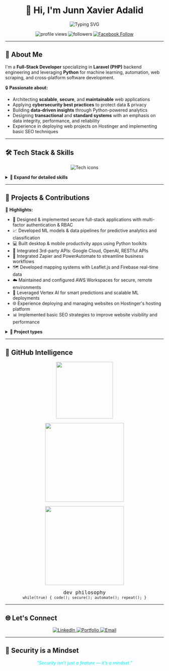 <h1 align="center">👋 Hi, I'm <b>Junn Xavier Adalid</b></h1>

<p align="center">
  <img src="https://readme-typing-svg.demolab.com/?lines=Full-Stack+Developer;Experienced+with+Laravel;Python+Enthusiast;Cybersecurity+Advocate;Building+Robust+Web+Apps;Crafting+Secure+Solutions&center=true&width=650&height=60&font=Fira+Code&pause=900&color=00F5FF&vCenter=true&size=26" alt="Typing SVG" />
</p>

<p align="center">
  <img src="https://komarev.com/ghpvc/?username=xaviworks&label=Profile+Views&color=00f5ff&style=flat-square" alt="profile views" />
  <img src="https://img.shields.io/github/followers/xaviworks?label=Followers&style=flat-square&color=lightgray" alt="followers" />
  <a href="https://www.facebook.com/xavi.adalid" target="_blank" title="Follow me on Facebook">
    <img src="https://img.shields.io/badge/Follow-Facebook-1877F2?style=flat-square&logo=facebook&logoColor=white" alt="Facebook Follow" />
  </a>
</p>

---

## 🎯 About Me

I'm a **Full-Stack Developer** specializing in **Laravel (PHP)** backend engineering and leveraging **Python** for machine learning, automation, web scraping, and cross-platform software development.

🔒 **Passionate about:**

- Architecting **scalable**, **secure**, and **maintainable** web applications  
- Applying **cybersecurity best practices** to protect data & privacy  
- Building **data-driven insights** through Python-powered analytics  
- Designing **transactional** and **standard systems** with an emphasis on data integrity, performance, and reliability
- Experience in deploying web projects on Hostinger and implementing basic SEO techniques  

---

## 🛠️ Tech Stack & Skills

<p align="center" style="display: flex; justify-content: center; flex-wrap: wrap; gap: 1rem;">
  <img src="https://skillicons.dev/icons?i=php,laravel,python,vue,js,html,css,mysql,git,github,numpy,pandas,matplotlib,selenium,requests,beautifulsoup,googlecloud,firebase,openai,kali,aws" alt="Tech icons" />
</p>

<details>
  <summary><strong>📌 Expand for detailed skills</strong></summary>

- **Backend:** Laravel, PHP, Python, RESTful APIs, Google APIs, OpenAI API  
- **Frontend:** Vue.js, Vanilla JS, HTML, CSS, Leaflet.js  
- **Databases:** MySQL, Firebase (Realtime Database & Firestore), relational schema design, query optimization  
- **Data Science & ML:** numpy, pandas, matplotlib, scikit-learn pipelines, Vertex AI  
- **Automation & Integration:** Selenium, requests, BeautifulSoup, cron jobs, Zapier, PowerAutomate  
- **Cloud & Platforms:** Firebase, Google Cloud, AWS Workspaces  
- **Desktop/Mobile Apps:** Python frameworks (PyQt, Kivy)  
- **DevOps & Security:** Linux Fundamentals, Kali Linux tools 
- **Version Control:** Git, GitHub workflows, branching strategies  

</details>

---

## 🚀 Projects & Contributions

💼 **Highlights:**

- 🔐 Designed & implemented secure full-stack applications with multi-factor authentication & RBAC  
- 📈 Developed ML models & data pipelines for predictive analytics and classification  
- 💻 Built desktop & mobile productivity apps using Python toolkits  
- 🔌 Integrated 3rd-party APIs: Google Cloud, OpenAI, RESTful APIs  
- 🧠 Integrated Zapier and PowerAutomate to streamline business workflows  
- 🗺️ Developed mapping systems with Leaflet.js and Firebase real-time data  
- ☁️ Maintained and configured AWS Workspaces for secure, remote environments  
- 🤖 Leveraged Vertex AI for smart predictions and scalable ML deployments
- 🌐 Experience deploying and managing websites on Hostinger's hosting platform  
- 📊 Implemented basic SEO strategies to improve website visibility and performance  

<details>
  <summary><strong>📁 Project types</strong></summary>

- Secure full-stack web applications with role-based access control (RBAC) and multi-factor authentication  
- Data-driven enterprise dashboards, analytics, and reporting systems  
- Machine learning model development and deployment pipelines for predictive insights  
- Automated web scraping, ETL workflows, and data integration pipelines  
- API-first development with RESTful services
- Cross-platform desktop and mobile productivity tools using Python frameworks  
- Real-time data-driven mapping applications using Leaflet.js and Firebase  
- Cloud infrastructure setup, deployment, and CI/CD pipelines on Google Cloud Platform (GCP)  
- Business process automation leveraging Zapier and Microsoft PowerAutomate  
- Secure remote workspace management and configuration on AWS Workspaces  
</details>

---

## 🧠 GitHub Intelligence

<p align="center">
  <!-- Stats: Commits, PRs, Stars -->
  <img src="https://github-readme-stats.vercel.app/api?username=xaviworks&show_icons=true&theme=algolia&include_all_commits=true&count_private=true&hide_border=true&rank_icon=percentile&custom_title=Activity+Snapshot" height="180" />

<p align="center">
  <!-- Streak Graph -->
  <img src="https://github-readme-streak-stats.herokuapp.com/?user=xaviworks&theme=algolia&hide_border=true&mode=weekly&custom_title=Weekly+Streak+Overview" height="250" />
</p>

<p align="center">
  <!-- Contribution Graph -->
  <img src="https://github-readme-activity-graph.vercel.app/graph?username=xaviworks&theme=github-compact&custom_title=Contribution+Heatmap&hide_border=true" height="250" />
</p>

<p align="center">
  <!-- Custom Hacker Signature -->
  <code style="font-size: 16px;">dev philosophy</code><br />
  <code>while(true) { code(); secure(); automate(); repeat(); }</code>
</p>

---

## 🌐 Let's Connect

<p align="center">
  <a href="https://www.linkedin.com/in/junn-xavier-adalid-1085032b9" target="_blank" title="LinkedIn">
    <img src="https://img.shields.io/badge/-LinkedIn-0A66C2?style=for-the-badge&logo=linkedin&logoColor=white" alt="LinkedIn" />
  </a>
  <a href="https://draxel-it.com" target="_blank" title="Portfolio">
    <img src="https://img.shields.io/badge/-Portfolio-000?style=for-the-badge&logo=firefox&logoColor=white" alt="Portfolio" />
  </a>
  <a href="mailto:xaviadalid959@gmail.com" title="Email me">
    <img src="https://img.shields.io/badge/-Email-EA4335?style=for-the-badge&logo=gmail&logoColor=white" alt="Email" />
  </a>
</p>

---

## 🔐 Security is a Mindset

<p align="center" style="font-style: italic; color: #00f5ff;">
  "Security isn’t just a feature — it’s a mindset."  
</p>

